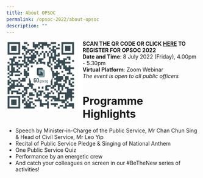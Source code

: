 ```yaml
---
title: About OPSOC
permalink: /opsoc-2022/about-opsoc
description: ""
---
```

<b>SCAN THE QR CODE<img src="/images/opsoc22-qr-registration.png" alt="QR Code" style="width:200px;" align="left"/>
	OR CLICK <a href="https://go.gov.sg/opsoc22-registration"><b>HERE</b></a> TO REGISTER FOR OPSOC 2022 </b><br>
<b>Date and Time</b>: 8 July 2022 (Friday), 4.00pm - 5.30pm<br>
<b>Virtual Platform</b>: Zoom Webinar<br>
<i>The event is open to all public officers</i><br>

# Programme Highlights

* Speech by Minister-in-Charge of the Public Service, Mr Chan Chun Sing & Head of Civil Service, Mr Leo Yip
* Recital of Public Service Pledge & Singing of National Anthem
* One Public Service Quiz
* Performance by an energetic crew
* And catch your colleagues on screen in our #BeTheNew series of activities! 